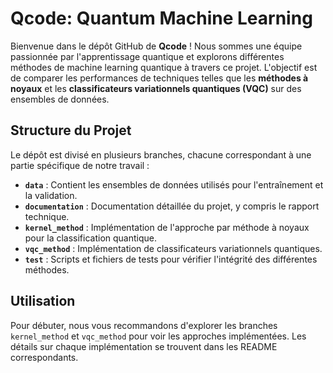 
# Qcode: Quantum Machine Learning

Bienvenue dans le dépôt GitHub de **Qcode** ! Nous sommes une équipe passionnée par l'apprentissage quantique et explorons différentes méthodes de machine learning quantique à travers ce projet. L'objectif est de comparer les performances de techniques telles que les **méthodes à noyaux** et les **classificateurs variationnels quantiques (VQC)** sur des ensembles de données.

## Structure du Projet
Le dépôt est divisé en plusieurs branches, chacune correspondant à une partie spécifique de notre travail :

- **`data`** : Contient les ensembles de données utilisés pour l'entraînement et la validation.
- **`documentation`** : Documentation détaillée du projet, y compris le rapport technique.
- **`kernel_method`** : Implémentation de l'approche par méthode à noyaux pour la classification quantique.
- **`vqc_method`** : Implémentation de classificateurs variationnels quantiques.
- **`test`** : Scripts et fichiers de tests pour vérifier l'intégrité des différentes méthodes.

## Utilisation
Pour débuter, nous vous recommandons d'explorer les branches `kernel_method` et `vqc_method` pour voir les approches implémentées. Les détails sur chaque implémentation se trouvent dans les README correspondants.


